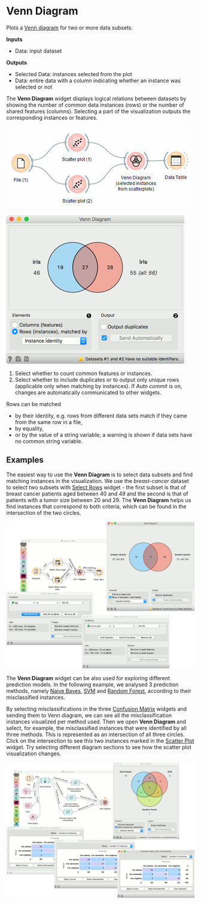 Venn Diagram
============

Plots a [Venn diagram](http://en.wikipedia.org/wiki/Venn_diagram) for two or more data subsets.

**Inputs**

- Data: input dataset

**Outputs**

- Selected Data: instances selected from the plot
- Data: entire data with a column indicating whether an instance was selected or not

The **Venn Diagram** widget displays logical relations between datasets by showing the number of common data instances (rows) or the number of shared features (columns). Selecting a part of the visualization outputs the corresponding instances or features.

![](images/venn-workflow.png)

![](images/VennDiagram-stamped.png)

1. Select whether to count common features or instances.
2. Select whether to include duplicates or to output only unique rows (applicable only when matching by instances). If *Auto commit* is on, changes are automatically communicated to other widgets.

Rows can be matched
- by their identity, e.g. rows from different data sets match if they came from the same row in a file,
- by equality,
- or by the value of a string variable; a warning is shown if data sets have no common string variable.

Examples
--------

The easiest way to use the **Venn Diagram** is to select data subsets and find matching instances in the visualization. We use the *breast-cancer* dataset to select two subsets with [Select Rows](../data/selectrows.md) widget - the first subset is that of breast cancer patients aged between 40 and 49 and the second is that of patients with a tumor size between 20 and 29. The **Venn Diagram** helps us find instances that correspond to both criteria, which can be found in the intersection of the two circles.

![](images/VennDiagram-Example1.png)

The **Venn Diagram** widget can be also used for exploring different prediction models. In the following example, we analysed 3 prediction methods, namely [Naive Bayes](../model/naivebayes.md), [SVM](../model/svm.md) and [Random Forest](../model/randomforest.md), according to their misclassified instances.

By selecting misclassifications in the three [Confusion Matrix](../evaluate/confusionmatrix.md) widgets and sending them to Venn diagram, we can see all the misclassification instances visualized per method used. Then we open **Venn Diagram** and select, for example, the misclassified instances that were identified by all three methods. This is represented as an intersection of all three circles. Click on the intersection to see this two instances marked in the [Scatter Plot](../visualize/scatterplot.md) widget. Try selecting different diagram sections to see how the scatter plot visualization changes.

![](images/VennDiagram-Example2.png)
